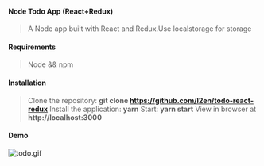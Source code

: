 #### Node Todo App (React+Redux)
>A Node app built with React and Redux.Use localstorage for storage

#### Requirements 
>Node && npm

#### Installation 
>Clone the repository: **git clone https://github.com/l2en/todo-react-redux**
>Install the application: **yarn**
>Start: **yarn start**
>View in browser at **http://localhost:3000**

#### Demo
![todo.gif](https://upload-images.jianshu.io/upload_images/9899783-95b9a119d8ff7719.gif?imageMogr2/auto-orient/strip)

